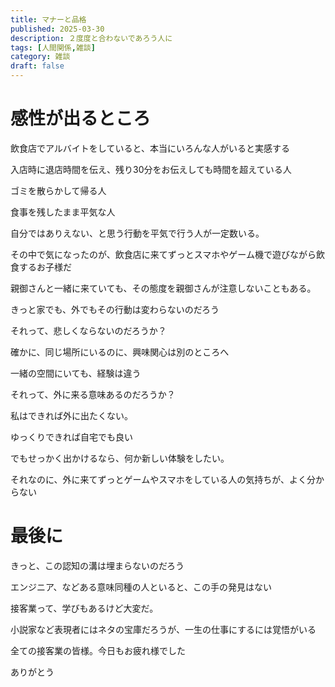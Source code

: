 ```yaml
---
title: マナーと品格
published: 2025-03-30
description: ２度度と合わないであろう人に
tags: [人間関係,雑談]
category: 雑談
draft: false
---
```

# 感性が出るところ

飲食店でアルバイトをしていると、本当にいろんな人がいると実感する

入店時に退店時間を伝え、残り30分をお伝えしても時間を超えている人

ゴミを散らかして帰る人

食事を残したまま平気な人

自分ではありえない、と思う行動を平気で行う人が一定数いる。

その中で気になったのが、飲食店に来てずっとスマホやゲーム機で遊びながら飲食するお子様だ

親御さんと一緒に来ていても、その態度を親御さんが注意しないこともある。

きっと家でも、外でもその行動は変わらないのだろう

それって、悲しくならないのだろうか？

確かに、同じ場所にいるのに、興味関心は別のところへ

一緒の空間にいても、経験は違う

それって、外に来る意味あるのだろうか？

私はできれば外に出たくない。

ゆっくりできれば自宅でも良い

でもせっかく出かけるなら、何か新しい体験をしたい。

それなのに、外に来てずっとゲームやスマホをしている人の気持ちが、よく分からない

# 最後に

きっと、この認知の溝は埋まらないのだろう

エンジニア、などある意味同種の人といると、この手の発見はない

接客業って、学びもあるけど大変だ。

小説家など表現者にはネタの宝庫だろうが、一生の仕事にするには覚悟がいる

全ての接客業の皆様。今日もお疲れ様でした

ありがとう
